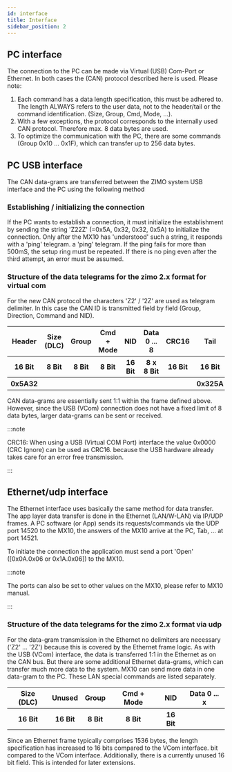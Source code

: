 ```yaml
---
id: interface
title: Interface
sidebar_position: 2
---
```


## PC interface

The connection to the PC can be made via Virtual (USB) Com-Port or Ethernet. In both cases the (CAN) protocol described here is used. Please note:

1. Each command has a data length specification, this must be adhered to. The length ALWAYS refers to the user data, not to the header/tail or the command identification. (Size, Group, Cmd, Mode, ...).
2. With a few exceptions, the protocol corresponds to the internally used CAN protocol. Therefore max. 8 data bytes are used.
3. To optimize the communication with the PC, there are some commands (Group 0x10 ... 0x1F), which can transfer up to 256 data bytes.

## PC USB interface

The CAN data-grams are transferred between the ZIMO system USB interface and the PC using the following method

### Establishing / initializing the connection

If the PC wants to establish a connection, it must initialize the establishment by sending the string 'Z22Z' (=0x5A, 0x32, 0x32, 0x5A) to initialize the connection. Only after the MX10 has 'understood' such a string, it responds with a 'ping' telegram. a 'ping' telegram. If the ping fails for more than 500mS, the setup ring must be repeated. If there is no ping even after the third attempt, an error must be assumed.

### Structure of the data telegrams for the zimo 2.x format for virtual com

For the new CAN protocol the characters 'Z2' / '2Z' are used as telegram delimiter. In this case the CAN ID is transmitted field by field (Group, Direction, Command and NID).

<table>
  <tr>
    <th>Header</th>
    <th>Size (DLC)</th>
    <th>Group</th>
    <th>Cmd + Mode</th>
    <th>NID</th>
    <th>Data 0 ... 8</th>
    <th>CRC16</th>
    <th>Tail</th>
  </tr>
  <tr>
    <th>16 Bit</th>
    <th>8 Bit</th>
    <th>8 Bit</th>
    <th>8 Bit</th>
    <th>16 Bit</th>
    <th>8 x 8 Bit</th>
    <th>16 Bit</th>
    <th>16 Bit</th>
  </tr>
  <tr>
    <th>0x5A32</th>
    <th></th>
    <th></th>
    <th></th>
    <th></th>
    <th></th>
    <th></th>
    <th>0x325A</th>
  </tr>
</table>

CAN data-grams are essentially sent 1:1 within the frame defined above. However, since the USB (VCom) connection does not have a fixed limit of 8 data bytes, larger data-grams can be sent or received.

:::note

CRC16: When using a USB (Virtual COM Port) interface the value 0x0000 (CRC Ignore) can be used as CRC16. because the USB hardware already takes care for an error free transmission.

:::

## Ethernet/udp interface

The Ethernet interface uses basically the same method for data transfer. The app layer data transfer is done in the Ethernet (LAN/W-LAN) via IP/UDP frames. A PC software (or App) sends its requests/commands via the UDP port 14520 to the MX10, the answers of the MX10 arrive at the PC, Tab, ... at port 14521.

To initiate the connection the application must send a port 'Open' ([0x0A.0x06 or 0x1A.0x06]) to the MX10.

:::note

The ports can also be set to other values on the MX10, please refer to MX10 manual.

:::

### Structure of the data telegrams for the zimo 2.x format via udp

For the data-gram transmission in the Ethernet no delimiters are necessary ('Z2' ... '2Z') because this is covered by the Ethernet frame logic. As with the USB (VCom) interface, the data is transferred 1:1 in the Ethernet as on the CAN bus. But there are some additional Ethernet data-grams, which can transfer much more data to the system. MX10 can send more data in one data-gram to the PC. These LAN special commands are listed separately.

<table>
  <tr>
    <th>Size (DLC)</th>
    <th>Unused</th>
    <th>Group</th>
    <th>Cmd + Mode </th>
    <th>NID</th>
    <th>Data 0 ... x</th>
  </tr>
  <tr>
    <th>16 Bit</th>
    <th>16 Bit</th>
    <th>8 Bit</th>
    <th>8 Bit</th>
    <th>16 Bit</th>
    <th></th>
  </tr>
</table>

Since an Ethernet frame typically comprises 1536 bytes, the length specification has increased to 16 bits compared to the VCom interface. bit compared to the VCom interface. Additionally, there is a currently unused 16 bit field. This is intended for later extensions.
